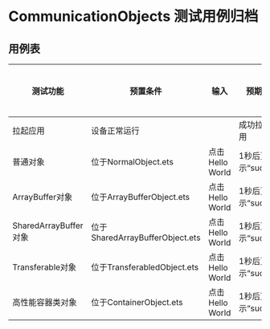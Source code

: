 # CommunicationObjects 测试用例归档

## 用例表

| 测试功能              | 预置条件                        | 输入            | 预期输出               | 是否自动 | 测试结果 |
| --------------------- | ------------------------------- | --------------- | ---------------------- | -------- | -------- |
| 拉起应用              | 设备正常运行                    |                 | 成功拉起应用           | 是       | Pass     |
| 普通对象              | 位于NormalObject.ets            | 点击Hello World | 1秒后页面显示“success” | 是       | Pass     |
| ArrayBuffer对象       | 位于ArrayBufferObject.ets       | 点击Hello World | 1秒后页面显示“success” | 是       | Pass     |
| SharedArrayBuffer对象 | 位于SharedArrayBufferObject.ets | 点击Hello World | 1秒后页面显示“success” | 是       | Pass     |
| Transferable对象      | 位于TransferabledObject.ets     | 点击Hello World | 1秒后页面显示“success” | 是       | Pass     |
| 高性能容器类对象       | 位于ContainerObject.ets         | 点击Hello World | 1秒后页面显示“success” | 是       | Pass     |
